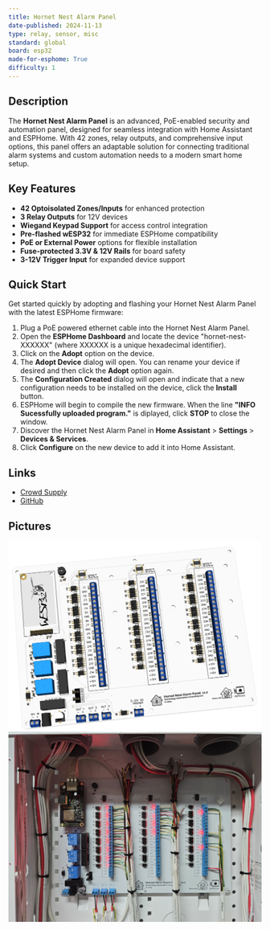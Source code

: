 ```yaml
---
title: Hornet Nest Alarm Panel
date-published: 2024-11-13
type: relay, sensor, misc
standard: global
board: esp32
made-for-esphome: True
difficulty: 1
---
```


## Description

The **Hornet Nest Alarm Panel** is an advanced, PoE-enabled security and automation panel, designed for seamless integration with Home Assistant and ESPHome. With 42 zones, relay outputs, and comprehensive input options, this panel offers an adaptable solution for connecting traditional alarm systems and custom automation needs to a modern smart home setup.

## Key Features
- **42 Optoisolated Zones/Inputs** for enhanced protection
- **3 Relay Outputs** for 12V devices
- **Wiegand Keypad Support** for access control integration
- **Pre-flashed wESP32** for immediate ESPHome compatibility
- **PoE or External Power** options for flexible installation
- **Fuse-protected 3.3V & 12V Rails** for board safety
- **3-12V Trigger Input** for expanded device support

## Quick Start

Get started quickly by adopting and flashing your Hornet Nest Alarm Panel with the latest ESPHome firmware:

1. Plug a PoE powered ethernet cable into the Hornet Nest Alarm Panel.
2. Open the **ESPHome Dashboard** and locate the device "hornet-nest-XXXXXX" (where XXXXXX is a unique hexadecimal identifier).
3. Click on the **Adopt** option on the device.
4. The **Adopt Device** dialog will open.  You can rename your device if desired and then click the **Adopt** option again.
5. The **Configuration Created** dialog will open and indicate that a new configuration needs to be installed on the device, click the **Install** button.
6. ESPHome will begin to compile the new firmware. When the line **"INFO Sucessfully uploaded program."** is diplayed, click **STOP** to close the window.
4. Discover the Hornet Nest Alarm Panel in **Home Assistant** > **Settings** > **Devices & Services**.
5. Click **Configure** on the new device to add it into Home Assistant.

## Links

- [Crowd Supply](https://www.crowdsupply.com/technology-automation-consulting/hornet-nest-alarm-panel)
- [GitHub](https://github.com/taconsultingllc/hornet-nest-alarm-panel/tree/main)

## Pictures

![3D Model](3D_AlarmPanel_2024-10-06.png "3D Model")
![Installed](hornet-nest-operational.jpg "Installed")
